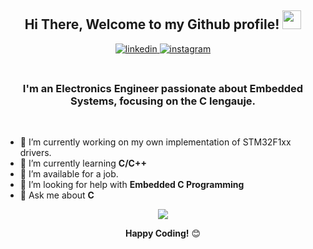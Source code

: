 <div align="center">
<h2> Hi There, Welcome to my Github profile! <img src="https://github.com/abdoachhoubi/abdoachhoubi/blob/main/gifs/Hi.gif" width="30"></h2>
<a href="https://www.linkedin.com/in/kelvin-arath-garc%C3%ADa-gonz%C3%A1lez-a3ab0a248/?locale=es_ES" target="_blank">
<img src=https://img.shields.io/badge/linkedin-%2300acee.svg?color=405DE6&style=for-the-badge&logo=linkedin&logoColor=white alt=linkedin style="margin-bottom: 5px;" />
</a>
<a href="https://www.instagram.com/arathhh8/" target="_blank">
<img src=https://img.shields.io/badge/instagram-%ff5851db.svg?color=C13584&style=for-the-badge&logo=instagram&logoColor=white alt=instagram style="margin-bottom: 5px;" />
</a>
<br />
<br />

<h3>I'm an Electronics Engineer passionate about Embedded Systems, focusing on the C lengauje.</h3>
<br />

</div>



- 🔭 I’m currently working on my own implementation of STM32F1xx drivers.
- 🌱 I’m currently learning **C/C++**
- 🤝 I’m available for a job.
- 🤔 I’m looking for help with **Embedded C Programming**
- 💬 Ask me about **C**

<div align="center">

<div align="center">
    <img src="https://github-readme-stats.vercel.app/api/top-langs/?username=Arathhh8&c,makefile,batchfile,assembly,vhdl&langs_count=7&exclude_repo=js-course&border_radius=20&theme=tokyonight">
</div>

**Happy Coding!** 😊

</div>

